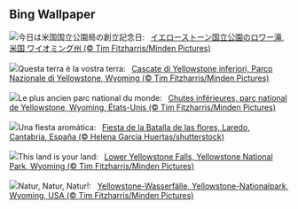 ## Bing Wallpaper
![](https://www.bing.com/th?id=OHR.YellowstoneFalls_JA-JP6487978368_UHD.jpg&w=1000)今日は米国国立公園局の創立記念日:&nbsp;&ensp;[イエローストーン国立公園のロワー滝, 米国 ワイオミング州 (© Tim Fitzharris/Minden Pictures)](https://www.bing.com/th?id=OHR.YellowstoneFalls_JA-JP6487978368_UHD.jpg)
<br><br/>
![](https://www.bing.com/th?id=OHR.YellowstoneFalls_IT-IT7772939204_UHD.jpg&w=1000)Questa terra è la vostra terra:&nbsp;&ensp;[Cascate di Yellowstone inferiori, Parco Nazionale di Yellowstone, Wyoming (© Tim Fitzharris/Minden Pictures)](https://www.bing.com/th?id=OHR.YellowstoneFalls_IT-IT7772939204_UHD.jpg)
<br><br/>
![](https://www.bing.com/th?id=OHR.YellowstoneFalls_FR-FR8862053079_UHD.jpg&w=1000)Le plus ancien parc national du monde:&nbsp;&ensp;[Chutes inférieures, parc national de Yellowstone, Wyoming, États-Unis (© Tim Fitzharris/Minden Pictures)](https://www.bing.com/th?id=OHR.YellowstoneFalls_FR-FR8862053079_UHD.jpg)
<br><br/>
![](https://www.bing.com/th?id=OHR.Battleofflowers_ES-ES3497092168_UHD.jpg&w=1000)Una fiesta aromática:&nbsp;&ensp;[Fiesta de la Batalla de las flores, Laredo, Cantabria, España (© Helena Garcia Huertas/shutterstock)](https://www.bing.com/th?id=OHR.Battleofflowers_ES-ES3497092168_UHD.jpg)
<br><br/>
![](https://www.bing.com/th?id=OHR.YellowstoneFalls_EN-GB2715423091_UHD.jpg&w=1000)This land is your land:&nbsp;&ensp;[Lower Yellowstone Falls, Yellowstone National Park, Wyoming (© Tim Fitzharris/Minden Pictures)](https://www.bing.com/th?id=OHR.YellowstoneFalls_EN-GB2715423091_UHD.jpg)
<br><br/>
![](https://www.bing.com/th?id=OHR.YellowstoneFalls_DE-DE5320524413_UHD.jpg&w=1000)Natur, Natur, Natur!:&nbsp;&ensp;[Yellowstone-Wasserfälle, Yellowstone-Nationalpark, Wyoming, USA (© Tim Fitzharris/Minden Pictures)](https://www.bing.com/th?id=OHR.YellowstoneFalls_DE-DE5320524413_UHD.jpg)
<br><br/>

